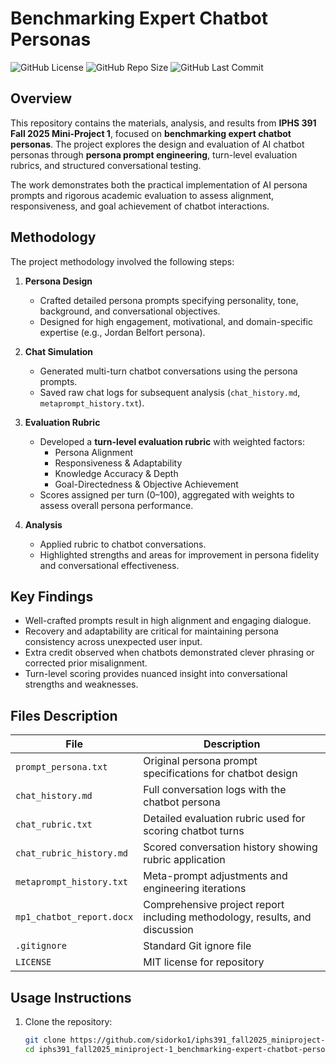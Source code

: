 # Benchmarking Expert Chatbot Personas

![GitHub License](https://img.shields.io/badge/license-MIT-blue.svg)
![GitHub Repo Size](https://img.shields.io/github/repo-size/sidorko1/iphs391_fall2025_miniproject-1_benchmarking-expert-chatbot-personas)
![GitHub Last Commit](https://img.shields.io/github/last-commit/sidorko1/iphs391_fall2025_miniproject-1_benchmarking-expert-chatbot-personas)

## Overview
This repository contains the materials, analysis, and results from **IPHS 391 Fall 2025 Mini-Project 1**, focused on **benchmarking expert chatbot personas**. The project explores the design and evaluation of AI chatbot personas through **persona prompt engineering**, turn-level evaluation rubrics, and structured conversational testing. 

The work demonstrates both the practical implementation of AI persona prompts and rigorous academic evaluation to assess alignment, responsiveness, and goal achievement of chatbot interactions.

## Methodology
The project methodology involved the following steps:

1. **Persona Design**
   - Crafted detailed persona prompts specifying personality, tone, background, and conversational objectives.
   - Designed for high engagement, motivational, and domain-specific expertise (e.g., Jordan Belfort persona).

2. **Chat Simulation**
   - Generated multi-turn chatbot conversations using the persona prompts.
   - Saved raw chat logs for subsequent analysis (`chat_history.md`, `metaprompt_history.txt`).

3. **Evaluation Rubric**
   - Developed a **turn-level evaluation rubric** with weighted factors:
     - Persona Alignment
     - Responsiveness & Adaptability
     - Knowledge Accuracy & Depth
     - Goal-Directedness & Objective Achievement
   - Scores assigned per turn (0–100), aggregated with weights to assess overall persona performance.

4. **Analysis**
   - Applied rubric to chatbot conversations.
   - Highlighted strengths and areas for improvement in persona fidelity and conversational effectiveness.

## Key Findings
- Well-crafted prompts result in high alignment and engaging dialogue.
- Recovery and adaptability are critical for maintaining persona consistency across unexpected user input.
- Extra credit observed when chatbots demonstrated clever phrasing or corrected prior misalignment.
- Turn-level scoring provides nuanced insight into conversational strengths and weaknesses.

## Files Description
| File | Description |
|------|-------------|
| `prompt_persona.txt` | Original persona prompt specifications for chatbot design |
| `chat_history.md` | Full conversation logs with the chatbot persona |
| `chat_rubric.txt` | Detailed evaluation rubric used for scoring chatbot turns |
| `chat_rubric_history.md` | Scored conversation history showing rubric application |
| `metaprompt_history.txt` | Meta-prompt adjustments and engineering iterations |
| `mp1_chatbot_report.docx` | Comprehensive project report including methodology, results, and discussion |
| `.gitignore` | Standard Git ignore file |
| `LICENSE` | MIT license for repository |

## Usage Instructions
1. Clone the repository:
   ```bash
   git clone https://github.com/sidorko1/iphs391_fall2025_miniproject-1_benchmarking-expert-chatbot-personas.git
   cd iphs391_fall2025_miniproject-1_benchmarking-expert-chatbot-personas
